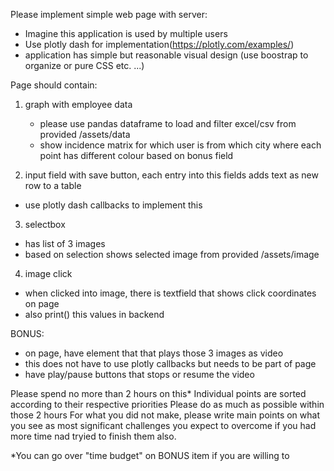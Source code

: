 Please implement simple web page with server:

- Imagine this application is used by multiple users
- Use plotly dash for implementation(https://plotly.com/examples/)
- application has simple but reasonable visual design (use boostrap to organize or pure CSS etc. ...)

Page should contain:
1. graph with employee data
    - please use pandas dataframe to load and filter excel/csv from provided /assets/data
    - show incidence matrix for which user is from which city where each point has different colour based on bonus field

2. input field with save button, each entry into this fields adds text as new row to a table
 - use plotly dash callbacks to implement this

3. selectbox
 - has list of 3 images
 - based on selection shows selected image from provided /assets/image

4. image click
 - when clicked into image, there is textfield that shows click coordinates on page
 - also print() this values in backend

BONUS:
 - on page, have element that that plays those 3 images as video
 - this does not have to use plotly callbacks but needs to be part of page
 - have play/pause buttons that stops or resume the video

Please spend no more than 2 hours on this*
Individual points are sorted according to their respective priorities
Please do as much as possible within those 2 hours
For what you did not make, please write main points on what you see as most significant challenges you expect to overcome if you had more time nad tryied to finish them also.

*You can go over "time budget" on BONUS item if you are willing to